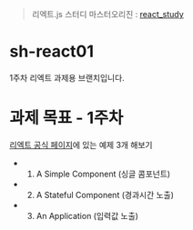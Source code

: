 > 리엑트.js 스터디 마스터오리진 : [react_study](https://github.com/heejungbyun/react_study)


# sh-react01

1주차 리엑트 과제용 브랜치입니다.

# 과제 목표 - 1주차

[리엑트 공식 페이지](https://facebook.github.io/react/)에 있는 예제 3개 해보기
- 01. A Simple Component (싱글 콤포넌트)
- 02. A Stateful Component (경과시간 노출)
- 03. An Application (입력값 노출)
